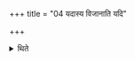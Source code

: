+++
title = "04 यदास्य विजानाति यदि"

+++

<details><summary>थिते</summary>

यदास्य विजानाति यदि श्रातो जुहोतन यद्यश्रातो ममत्तनेत्येतस्मिन्काले श्रातं हविरिति प्रत्युक्त्वा तमादायाहवनीयं गत्वाश्राव्य प्रत्याश्राविते सम्प्रेष्यति ४
</details>
